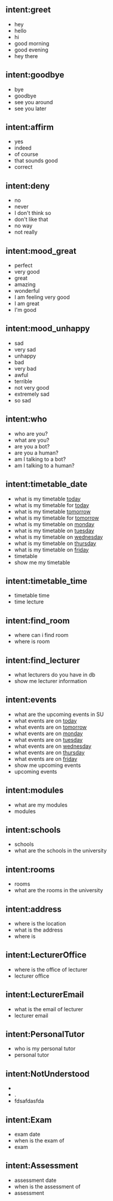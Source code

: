 <!-- this is where the bot decides intent based on how similar the user input is to "training data" under each heading, if you want a certain input to give a certain intent put it in here -->

## intent:greet
- hey
- hello
- hi
- good morning
- good evening
- hey there

## intent:goodbye
- bye
- goodbye
- see you around
- see you later

## intent:affirm
- yes
- indeed
- of course
- that sounds good
- correct

## intent:deny
- no
- never
- I don't think so
- don't like that
- no way
- not really

## intent:mood_great
- perfect
- very good
- great
- amazing
- wonderful
- I am feeling very good
- I am great
- I'm good

## intent:mood_unhappy
- sad
- very sad
- unhappy
- bad
- very bad
- awful
- terrible
- not very good
- extremely sad
- so sad

## intent:who
- who are you?
- what are you?
- are you a bot?
- are you a human?
- am I talking to a bot?
- am I talking to a human?

## intent:timetable_date
- what is my timetable [today](date)
- what is my timetable for [today](date)
- what is my timetable [tomorrow](date)
- what is my timetable for [tomorrow](date)
- what is my timetable on [monday](date)
- what is my timetable on [tuesday](date)
- what is my timetable on [wednesday](date)
- what is my timetable on [thursday](date)
- what is my timetable on [friday](date)
- timetable
- show me my timetable

## intent:timetable_time
<!-- - what lecture do i have at [9](time)
- what lecture do i have at [10](time)
- what lecture do i have at [11](time)
- what lecture do i have at [12](time)
- what lecture do i have at [1](time)
- what lecture do i have at [2](time)
- what lecture do i have at [3](time)
- what lecture do i have at [4](time)
- what lecture do i have at [5](time)
- what lecture do i have at [6](time)
- what lecture do i have at [7](time) -->
- timetable time
- time lecture

## intent:find_room
- where can i find room
- where is room 

## intent:find_lecturer
- what lecturers do you have in db
- show me lecturer information

## intent:events
- what are the upcoming events in SU
- what events are on [today](date)
- what events are on [tomorrow](date)
- what events are on [monday](date)
- what events are on [tuesday](date)
- what events are on [wednesday](date)
- what events are on [thursday](date)
- what events are on [friday](date)
- show me upcoming events
- upcoming events

## intent:modules
- what are my modules
- modules

## intent:schools
- schools
- what are the schools in the university

## intent:rooms
- rooms
- what are the rooms in the university

## intent:address
- where is the location
- what is the address
- where is 

## intent:LecturerOffice
- where is the office of lecturer
- lecturer office

## intent:LecturerEmail
- what is the email of lecturer
- lecturer email

## intent:PersonalTutor
- who is my personal tutor
- personal tutor

## intent:NotUnderstood
- 
- .
- fdsafdasfda

## intent:Exam
- exam date
- when is the exam of
- exam

## intent:Assessment
- assessment date
- when is the assessment of
- assessment
